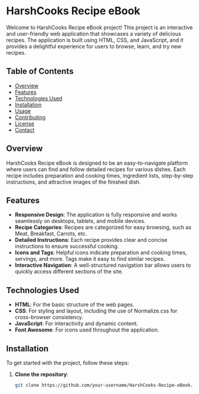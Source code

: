 # HarshCooks Recipe eBook

Welcome to HarshCooks Recipe eBook project! This project is an interactive and user-friendly web application that showcases a variety of delicious recipes. The application is built using HTML, CSS, and JavaScript, and it provides a delightful experience for users to browse, learn, and try new recipes.

## Table of Contents
- [Overview](#overview)
- [Features](#features)
- [Technologies Used](#technologies-used)
- [Installation](#installation)
- [Usage](#usage)
- [Contributing](#contributing)
- [License](#license)
- [Contact](#contact)

## Overview
HarshCooks Recipe eBook is designed to be an easy-to-navigate platform where users can find and follow detailed recipes for various dishes. Each recipe includes preparation and cooking times, ingredient lists, step-by-step instructions, and attractive images of the finished dish.

## Features
- **Responsive Design**: The application is fully responsive and works seamlessly on desktops, tablets, and mobile devices.
- **Recipe Categories**: Recipes are categorized for easy browsing, such as Meat, Breakfast, Carrots, etc.
- **Detailed Instructions**: Each recipe provides clear and concise instructions to ensure successful cooking.
- **Icons and Tags**: Helpful icons indicate preparation and cooking times, servings, and more. Tags make it easy to find similar recipes.
- **Interactive Navigation**: A well-structured navigation bar allows users to quickly access different sections of the site.

## Technologies Used
- **HTML**: For the basic structure of the web pages.
- **CSS**: For styling and layout, including the use of Normalize.css for cross-browser consistency.
- **JavaScript**: For interactivity and dynamic content.
- **Font Awesome**: For icons used throughout the application.

## Installation
To get started with the project, follow these steps:

1. **Clone the repository**:
   ```bash
   git clone https://github.com/your-username/HarshCooks-Recipe-eBook.git
